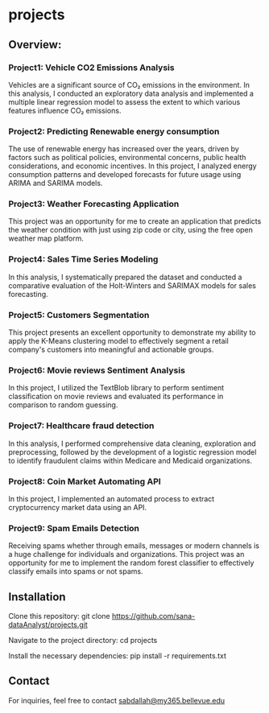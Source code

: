 # projects

## Overview:

### Project1: Vehicle CO2 Emissions Analysis

Vehicles are a significant source of CO₂ emissions in the environment. In this analysis, I conducted an exploratory data analysis and implemented a multiple linear regression model to assess the extent to which various features influence CO₂ emissions.


### Project2: Predicting Renewable energy consumption

The use of renewable energy has increased over the years, driven by factors such as political policies, environmental concerns, public health considerations, and economic incentives.
In this project, I analyzed energy consumption patterns and developed forecasts for future usage using ARIMA and SARIMA models.


### Project3: Weather Forecasting Application

This project was an opportunity for me to create an application that predicts the weather condition with just using zip code or city, using the free open weather map platform.


### Project4: Sales Time Series Modeling

In this analysis, I systematically prepared the dataset and conducted a comparative evaluation of the Holt-Winters and SARIMAX models for sales forecasting.


### Project5: Customers Segmentation

This project presents an excellent opportunity to demonstrate my ability to apply the K-Means clustering model to effectively segment a retail company's customers into meaningful and actionable groups.


### Project6: Movie reviews Sentiment Analysis

In this project, I utilized the TextBlob library to perform sentiment classification on movie reviews and evaluated its performance in comparison to random guessing.


### Project7: Healthcare fraud detection

In this analysis, I performed comprehensive data cleaning, exploration and preprocessing, followed by the development of a logistic regression model to identify fraudulent claims within Medicare and Medicaid organizations.


### Project8: Coin Market Automating API

In this project, I implemented an automated process to extract cryptocurrency market data using an API.


### Project9: Spam Emails Detection

Receiving spams whether through emails, messages or modern channels is a huge challenge for individuals and organizations. This project was an opportunity for me to implement the random forest classifier to effectively classify emails into spams or not spams. 



## Installation

Clone this repository:
git clone https://github.com/sana-dataAnalyst/projects.git


Navigate to the project directory:
cd projects

Install the necessary dependencies:
pip install -r requirements.txt


## Contact
For inquiries, feel free to contact sabdallah@my365.bellevue.edu
